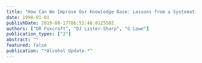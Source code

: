 ```yaml
---
title: "How Can We Improve Our Knowledge Base: Lessons from a Systematic Review of Alcohol Misuse Prevention Programmes for Youth."
date: 1998-01-01
publishDate: 2019-08-17T06:52:40.012550Z
authors: ["DR Foxcroft", "DJ Lister-Sharp", "G Lowe"]
publication_types: ["2"]
abstract: ""
featured: false
publication: "*Alcohol Update.*"
---
```



